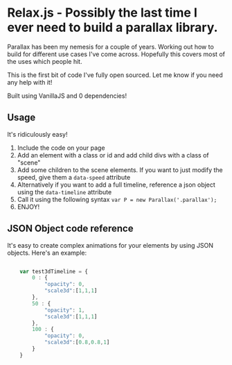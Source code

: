 # Relax.js - Possibly the last time I ever need to build a parallax library.

Parallax has been my nemesis for a couple of years. Working out how to build for different use cases I've come across. Hopefully this covers most of the uses which people hit. 

This is the first bit of code I've fully open sourced. Let me know if you need any help with it!

Built using VanillaJS and 0 dependencies!

## Usage
It's ridiculously easy! 

1. Include the code on your page
2. Add an element with a class or id and add child divs with a class of "scene"
3. Add some children to the scene elements. If you want to just modify the speed, give them a `data-speed` attribute
4. Alternatively if you want to add a full timeline, reference a json object using the `data-timeline` attribute
5. Call it using the following syntax `var P = new Parallax('.parallax');` 
6. ENJOY!

## JSON Object code reference
It's easy to create complex animations for your elements by using JSON objects. Here's an example:

```javascript

    var test3dTimeline = {
        0 : {
            "opacity": 0,
            "scale3d":[1,1,1]
        },
        50 : {
            "opacity": 1,
            "scale3d":[1,1,1]
        },
        100 : {
            "opacity": 0,
            "scale3d":[0.8,0.8,1]
        }
    }

```
